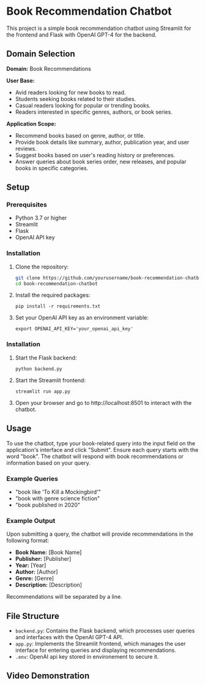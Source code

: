 # Book Recommendation Chatbot

This project is a simple book recommendation chatbot using Streamlit for the frontend and Flask with OpenAI GPT-4 for the backend.

## Domain Selection

**Domain:** Book Recommendations

**User Base:**
- Avid readers looking for new books to read.
- Students seeking books related to their studies.
- Casual readers looking for popular or trending books.
- Readers interested in specific genres, authors, or book series.

**Application Scope:**
- Recommend books based on genre, author, or title.
- Provide book details like summary, author, publication year, and user reviews.
- Suggest books based on user's reading history or preferences.
- Answer queries about book series order, new releases, and popular books in specific categories.

## Setup

### Prerequisites

- Python 3.7 or higher
- Streamlit
- Flask
- OpenAI API key

### Installation

1. Clone the repository:

   ```bash
   git clone https://github.com/yourusername/book-recommendation-chatbot.git
   cd book-recommendation-chatbot
    ```
2. Install the required packages:
   ```
   pip install -r requirements.txt
   ```
3. Set your OpenAI API key as an environment variable:
   ```
   export OPENAI_API_KEY='your_openai_api_key'
   ```

### Installation

1. Start the Flask backend:
   ```
   python backend.py
   ```
2. Start the Streamlit frontend:
   ```
   streamlit run app.py
   ```
3. Open your browser and go to http://localhost:8501 to interact with the chatbot.

## Usage

To use the chatbot, type your book-related query into the input field on the application's interface and click "Submit". Ensure each query starts with the word "book". The chatbot will respond with book recommendations or information based on your query.

### Example Queries

- "book like 'To Kill a Mockingbird'"
- "book with genre science fiction"
- "book published in 2020"

### Example Output

Upon submitting a query, the chatbot will provide recommendations in the following format:

- **Book Name:** [Book Name]
- **Publisher:** [Publisher]
- **Year:** [Year]
- **Author:** [Author]
- **Genre:** [Genre]
- **Description:** [Description]

Recommendations will be separated by a line.

## File Structure

- `backend.py`: Contains the Flask backend, which processes user queries and interfaces with the OpenAI GPT-4 API.
- `app.py`: Implements the Streamlit frontend, which manages the user interface for entering queries and displaying recommendations.
- `.env`: OpenAI api key stored in environement to secure it.

## Video Demonstration


